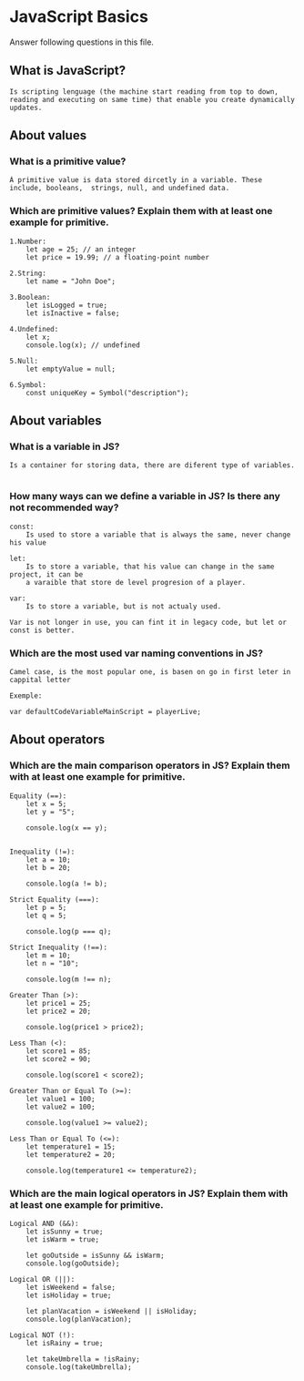 # JavaScript Basics

Answer following questions in this file.

## What is JavaScript?

```
Is scripting lenguage (the machine start reading from top to down, reading and executing on same time) that enable you create dynamically updates. 
```

## About values

### What is a primitive value?

```
À primitive value is data stored dircetly in a variable. These include, booleans,  strings, null, and undefined data.
```

### Which are primitive values? Explain them with at least one example for primitive.

```
1.Number:
    let age = 25; // an integer
    let price = 19.99; // a floating-point number

2.String:
    let name = "John Doe";

3.Boolean:
    let isLogged = true;
    let isInactive = false;

4.Undefined:
    let x;
    console.log(x); // undefined

5.Null:
    let emptyValue = null;

6.Symbol:
    const uniqueKey = Symbol("description");
```

## About variables

### What is a variable in JS?

```
Is a container for storing data, there are diferent type of variables.
    
```

### How many ways can we define a variable in JS? Is there any not recommended way?

```
const:
    Is used to store a variable that is always the same, never change his value

let:
    Is to store a variable, that his value can change in the same project, it can be 
    a varaible that store de level progresion of a player.

var:
    Is to store a variable, but is not actualy used.

Var is not longer in use, you can fint it in legacy code, but let or const is better.
```

### Which are the most used var naming conventions in JS?

```
Camel case, is the most popular one, is basen on go in first leter in cappital letter

Exemple:

var defaultCodeVariableMainScript = playerLive;
```

## About operators

### Which are the main comparison operators in JS? Explain them with at least one example for primitive.

```
Equality (==): 
    let x = 5;
    let y = "5";

    console.log(x == y);


Inequality (!=): 
    let a = 10;
    let b = 20;

    console.log(a != b);

Strict Equality (===):
    let p = 5;
    let q = 5;
    
    console.log(p === q);

Strict Inequality (!==):
    let m = 10;
    let n = "10";

    console.log(m !== n);

Greater Than (>):
    let price1 = 25;
    let price2 = 20;

    console.log(price1 > price2);

Less Than (<):
    let score1 = 85;
    let score2 = 90;

    console.log(score1 < score2);

Greater Than or Equal To (>=):
    let value1 = 100;
    let value2 = 100;

    console.log(value1 >= value2);

Less Than or Equal To (<=): 
    let temperature1 = 15;
    let temperature2 = 20;

    console.log(temperature1 <= temperature2); 

```

### Which are the main logical operators in JS? Explain them with at least one example for primitive.

```
Logical AND (&&):
    let isSunny = true;
    let isWarm = true;

    let goOutside = isSunny && isWarm;
    console.log(goOutside);

Logical OR (||):
    let isWeekend = false;
    let isHoliday = true;

    let planVacation = isWeekend || isHoliday;
    console.log(planVacation);

Logical NOT (!):
    let isRainy = true;

    let takeUmbrella = !isRainy;
    console.log(takeUmbrella);
```
